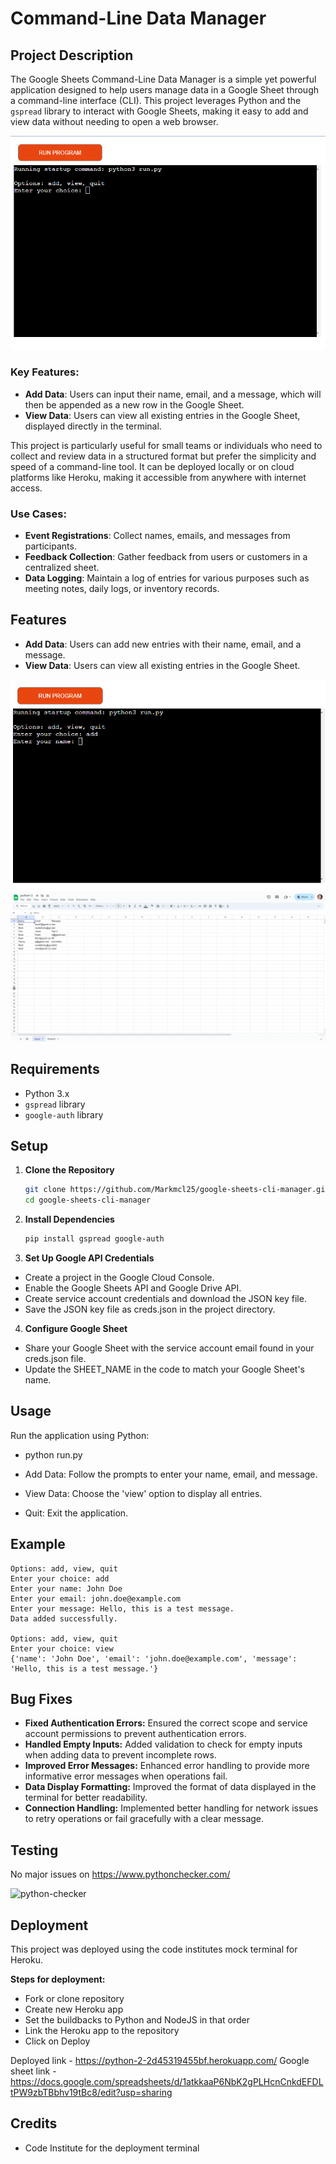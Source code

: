 # Command-Line Data Manager


## Project Description

The Google Sheets Command-Line Data Manager is a simple yet powerful application designed to help users manage data in a Google Sheet through a command-line interface (CLI). This project leverages Python and the `gspread` library to interact with Google Sheets, making it easy to add and view data without needing to open a web browser.

![python-readme1.png](images/python-readme1.png)

### Key Features:
- **Add Data**: Users can input their name, email, and a message, which will then be appended as a new row in the Google Sheet.
- **View Data**: Users can view all existing entries in the Google Sheet, displayed directly in the terminal.

This project is particularly useful for small teams or individuals who need to collect and review data in a structured format but prefer the simplicity and speed of a command-line tool. It can be deployed locally or on cloud platforms like Heroku, making it accessible from anywhere with internet access.

### Use Cases:
- **Event Registrations**: Collect names, emails, and messages from participants.
- **Feedback Collection**: Gather feedback from users or customers in a centralized sheet.
- **Data Logging**: Maintain a log of entries for various purposes such as meeting notes, daily logs, or inventory records.


## Features

- **Add Data**: Users can add new entries with their name, email, and a message.
- **View Data**: Users can view all existing entries in the Google Sheet.

![python-readme2](images/python-readme2.png) ![python-sheet](images/python-sheet.png)

## Requirements

- Python 3.x
- `gspread` library
- `google-auth` library

## Setup

1. **Clone the Repository**

   ```bash
   git clone https://github.com/Markmcl25/google-sheets-cli-manager.git
   cd google-sheets-cli-manager

2. **Install Dependencies**

    ```bash  
    pip install gspread google-auth

3.  **Set Up Google API Credentials**   

- Create a project in the Google Cloud Console.
- Enable the Google Sheets API and Google Drive API.
- Create service account credentials and download the JSON key file.
- Save the JSON key file as creds.json in the project directory.

4.  **Configure Google Sheet**

- Share your Google Sheet with the service account email found in your creds.json file.
- Update the SHEET_NAME in the code to match your Google Sheet's name.

## Usage

Run the application using Python:
- python run.py

- Add Data: Follow the prompts to enter your name, email, and message.
- View Data: Choose the 'view' option to display all entries.
- Quit: Exit the application.

## Example

````
Options: add, view, quit
Enter your choice: add
Enter your name: John Doe
Enter your email: john.doe@example.com
Enter your message: Hello, this is a test message.
Data added successfully.

Options: add, view, quit
Enter your choice: view
{'name': 'John Doe', 'email': 'john.doe@example.com', 'message': 'Hello, this is a test message.'}
````

## Bug Fixes

- **Fixed Authentication Errors:** Ensured the correct scope and service account permissions to prevent authentication errors.
- **Handled Empty Inputs:** Added validation to check for empty inputs when adding data to prevent incomplete rows.
- **Improved Error Messages:** Enhanced error handling to provide more informative error messages when operations fail.
- **Data Display Formatting:** Improved the format of data displayed in the terminal for better readability.
- **Connection Handling:** Implemented better handling for network issues to retry operations or fail gracefully with a clear message.


## Testing

No major issues on https://www.pythonchecker.com/

![python-checker](images/python-checker.png)


## Deployment

This project was deployed using the code institutes mock terminal for Heroku.

**Steps for deployment:**

- Fork or clone repository
- Create new Heroku app
- Set the buildbacks to Python and NodeJS in that order
- Link the Heroku app to the repository
- Click on Deploy

Deployed link - https://python-2-2d45319455bf.herokuapp.com/
Google sheet link - https://docs.google.com/spreadsheets/d/1atkkaaP6NbK2gPLHcnCnkdEFDLtPW9zbTBbhv19tBc8/edit?usp=sharing

## Credits

- Code Institute for the deployment terminal


